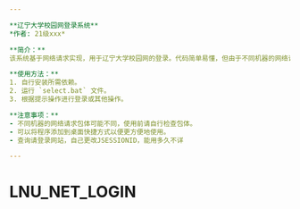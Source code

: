 ```yaml
---

**辽宁大学校园网登录系统**  
*作者: 21级xxx*

**简介：**  
该系统基于网络请求实现，用于辽宁大学校园网的登录。代码简单易懂，但由于不同机器的网络请求包体可能不同，使用前请自行检查包体。安装依赖后，只需运行 `select.bat` 即可。

**使用方法：**
1. 自行安装所需依赖。
2. 运行 `select.bat` 文件。
3. 根据提示操作进行登录或其他操作。

**注意事项：**
- 不同机器的网络请求包体可能不同，使用前请自行检查包体。
- 可以将程序添加到桌面快捷方式以便更方便地使用。
- 查询请登录网站，自己更改JSESSIONID，能用多久不详

---
```

# LNU_NET_LOGIN
